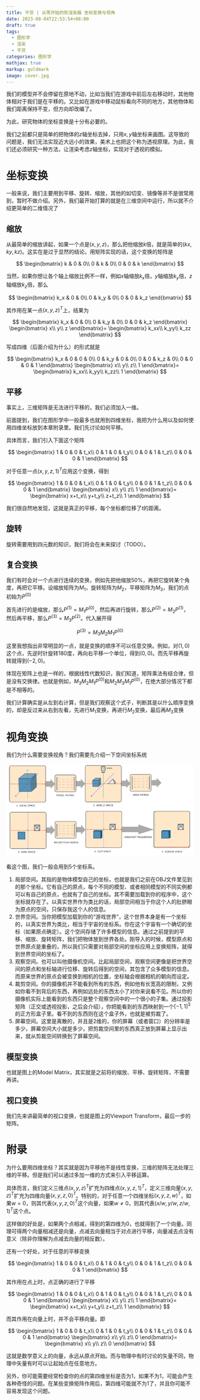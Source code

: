 ```yaml
---
title: 干货 | 从零开始的软渲染器 坐标变换与视角
date: 2023-08-04T22:53:54+08:00
draft: true
tags:
  - 图形学
  - 渲染
  - 干货
categories: 图形学
mathjax: true
markup: goldmark
image: cover.jpg
---
```


我们的模型并不会停留在原地不动，比如当我们在游戏中前后左右移动时，其他物体相对于我们是在平移的。又比如在游戏中移动鼠标看向不同的地方，其他物体和我们距离保持不变，但方向却改编了。

为此，研究物体的坐标变换是十分有必要的。

我们之前都只是简单的把物体的$z$轴坐标去掉，只用$x,y$轴坐标来画图。这导致的问题是，我们无法实现近大远小的效果，美术上也把这个称为透视原理。为此，我们还必须研究一种方法，让渲染考虑$z$轴坐标，实现对于透视的模拟。

# 坐标变换

一般来说，我们主要用到平移、旋转、缩放，其他的如切变、镜像等并不是很常用到，暂时不做介绍。另外，我们最开始打算的就是在三维空间中运行，所以就不介绍更简单的二维情况了

## 缩放

从最简单的缩放讲起，如果一个点是$(x,y,z)$，那么把他缩放$k$倍，就是简单的$(kx,ky,kz)$。这实在是过于显然的结论。用矩阵实现的话，这个变换的矩阵是

$$
\begin{bmatrix}
 k & 0 & 0\\
 0 & k & 0\\
 0 & 0 & k
\end{bmatrix}
$$

当然，如果你想让各个轴上缩放比例不一样，例如$x$轴缩放$k_x$倍，$y$轴缩放$k_y$倍，$z$轴缩放$k_z$倍，那么

$$
\begin{bmatrix}
 k_x & 0 & 0\\
 0 & k_y & 0\\
 0 & 0 & k_z
\end{bmatrix}
$$

其作用在某一点$(x,y,z)^T$上，结果为

$$
\begin{bmatrix}
 k_x & 0 & 0\\
 0 & k_y & 0\\
 0 & 0 & k_z
\end{bmatrix}
\begin{bmatrix}
 x\\
 y\\
 z
\end{bmatrix}=
\begin{bmatrix}
 k_xx\\
 k_yy\\
 k_zz
\end{bmatrix}
$$

写成四维（后面介绍为什么）的形式就是

$$
\begin{bmatrix}
 k_x & 0 & 0 & 0\\
 0 & k_y & 0 & 0\\
 0 & 0 & k_z & 0\\
 0 & 0 & 0 & 1
\end{bmatrix}
\begin{bmatrix}
 x\\
 y\\
 z\\
 1
\end{bmatrix}=
\begin{bmatrix}
 k_xx\\
 k_yy\\
 k_zz\\
 1
\end{bmatrix}
$$

## 平移

事实上，三维矩阵是无法进行平移的，我们必须加入一维。

前面提到，我们在图形学中一般最多也就用到四维坐标，我把为什么用以及如何使用四维坐标放到本章附录里。我们先讨论如何平移。

具体而言，我们引入下面这个矩阵

$$
\begin{bmatrix}
 1 & 0 & 0 & t_x\\
 0 & 1 & 0 & t_y\\
 0 & 0 & 1 & t_z\\
 0 & 0 & 0 & 1
\end{bmatrix}
$$

对于任意一点$(x,y,z,1)^T$应用这个变换，得到

$$
\begin{bmatrix}
 1 & 0 & 0 & t_x\\
 0 & 1 & 0 & t_y\\
 0 & 0 & 1 & t_z\\
 0 & 0 & 0 & 1
\end{bmatrix}
\begin{bmatrix}
 x\\
 y\\
 z\\
 1
\end{bmatrix}=
\begin{bmatrix}
 x+t_x\\
 y+t_y\\
 z+t_z\\
 1
\end{bmatrix}
$$

我们很自然地发现，这就是真正的平移，每个坐标都位移了$t$的距离。

## 旋转

旋转需要用到四元数的知识，我们将会在未来探讨（TODO）。

## 复合变换

我们有时会对一个点进行连续的变换，例如先把他缩放50%，再把它旋转某个角度，再把它平移。设缩放矩阵为$M_1$，旋转矩阵为$M_2$，平移矩阵为$M_3$，我们的点初始为$P^{(0)}$

首先进行的是缩放，那么$P^{(1)}=M_1P^{(0)}$，然后再进行旋转，那么$P^{(2)}=M_2P^{(1)}$，然后再平移，那么$P^{(3)}=M_3P^{(2)}$。代入展开得

$$
P^{(3)} = M_3M_2M_1P^{(0)}
$$

这里我想指出非常明显的一点，就是变换的顺序不可以任意交换。例如，对$(1,0)$这个点，先逆时针旋转180度，再向右平移一个单位，得到$(0,0)$。而先平移再旋转就得到$(-2,0)$。

体现在矩阵上也是一样的，根据线性代数知识，我们知道，矩阵乘法有结合律，但是没有交换律。也就是例如，$M_3M_2M_1P^{(0)}$和$M_2M_3M_1P^{(0)}$，在绝大部分情况下都是不相等的。

我们计算确实是从左到右计算，但是我们观察这个式子，判断其是以什么顺序变换的，却是反过来从右到左看，先进行$M_1$变换，再进行$M_2$变换，最后再$M_3$变换

# 视角变换

我们为什么需要变换视角？我们需要先介绍一下空间坐标系统

![1.png](1.png)

看这个图，我们一般会用到$5$个坐标系。

1. 局部空间。其指的是物体模型自己的坐标，也就是我们之前在OBJ文件里见到的那个坐标。它有自己的原点，每个不同的模型、或者相同模型的不同实例都可以有自己的原点，也就有了自己的坐标。其不需要加载到你的程序中，这个坐标就存在了。以真实世界作为类比的话，局部空间相当于你这个人的肚脐眼为原点的空间，只保存我这个人的信息。
2. 世界空间。当你把模型加载到你的“游戏世界”，这个世界本身是有一个坐标的，以真实世界为类比，相当于宇宙的坐标系。你在这个宇宙有一个确切的坐标（如果原点确定）。这个空间存储了许多模型的信息。通过之前提到的平移、缩放、旋转矩阵，我们把物体放到世界各处。刚导入的时候，模型原点和世界原点是重叠的，所以我们只需要对局部空间的坐标应用上变换矩阵，就得到世界空间的坐标了。
3. 观察空间。也可以叫他摄像机空间。比起局部空间，观察空间更像是把世界空间的原点和坐标轴进行位移、旋转后得到的空间，其包含了众多模型的信息。而原来世界的原点会被变换到相机的位置，坐标轴会根据相机的朝向而设定。
4. 裁剪空间。你的摄像机并不能看到所有的东西，例如他有长宽高的限制，又例如你看不到背后的东西，再例如远处的东西太小了对你来说看不见。所以你的摄像机实际上能看到的东西只是整个观察空间中的一个很小的子集。通过投影矩阵（正交或透视投影，之后会介绍），你把能看到的东西映射到一个$[-1,1]^3$的正方形盒子里。看不到的东西则在这个盒子外，也就是被剪裁了。
5. 屏幕空间。这里是离散的，并且是$2$维的，你的屏幕（或者窗口）的分辨率是多少，屏幕空间大小就是多少。把剪裁空间里的东西真正放到屏幕上显示出来，就从剪裁空间转换到了屏幕空间。

## 模型变换

也就是图上的Model Matrix，其实就是之前将的缩放、平移、旋转矩阵，不需要再讲。

## 视口变换

我们先来讲最简单的视口变换，也就是图上的Viewport Transform，最后一步的矩阵。

# 附录

为什么要用四维坐标？其实就是因为平移他不是线性变换，三维的矩阵无法处理三维的平移。但是我们可以通过多加一维的方式来引入平移运算。

具体而言，我们定义三维点$(x,y,z)^T$扩充为四维点$(x,y,z,1)^T$，定义三维向量$(x,y,z)^T$扩充为四维向量$(x,y,z,0)^T$。特别的，对于任意一个四维坐标$(x,y,z,w)^T$，如果$w=0$，则其代表$(x,y,z,0)^T$这个向量，如果$w\neq 0$，则其代表$(x/w,y/w,z/w,1)^T$这个点。

这样做的好处是，如果两个点相减，得到的第四维为$0$，也就得到了一个向量。同理可得两个向量相减还是向量，点减去向量相当于对点进行平移，向量减去点没有意义（除非你理解为点减去向量的相反数）。

还有一个好处，对于任意的平移变换

$$
\begin{bmatrix}
 1 & 0 & 0 & t_x\\
 0 & 1 & 0 & t_y\\
 0 & 0 & 1 & t_z\\
 0 & 0 & 0 & 1
\end{bmatrix}
$$

其作用在点上时，点正确的进行了平移

$$
\begin{bmatrix}
 1 & 0 & 0 & t_x\\
 0 & 1 & 0 & t_y\\
 0 & 0 & 1 & t_z\\
 0 & 0 & 0 & 1
\end{bmatrix}
\begin{bmatrix}
 x\\
 y\\
 z\\
 1
\end{bmatrix}=
\begin{bmatrix}
 x+t_x\\
 y+t_y\\
 z+t_z\\
 1
\end{bmatrix}
$$

而其作用在向量上时，并不会平移向量。即

$$
\begin{bmatrix}
 1 & 0 & 0 & t_x\\
 0 & 1 & 0 & t_y\\
 0 & 0 & 1 & t_z\\
 0 & 0 & 0 & 1
\end{bmatrix}
\begin{bmatrix}
 x\\
 y\\
 z\\
 0
\end{bmatrix}=
\begin{bmatrix}
 x\\
 y\\
 z\\
 0
\end{bmatrix}
$$

这就是数学意义上的向量，永远从原点开始。而与物理中有时讨论的矢量不同，物理中矢量有时可以让起始点在任意地方。

另外，你可能需要经常检查你的点的第四维坐标是否为1，如果不为1，可能会产生各种奇怪的问题。在某些变换矩阵作用后，第四维可能就不为1了，并且你可能不容易发现这个问题。
